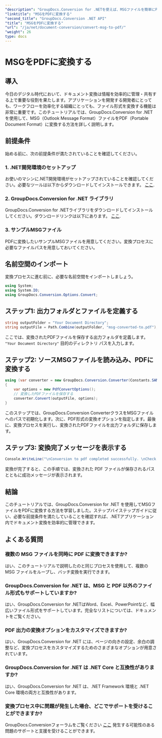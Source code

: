 ```yaml
---
"description": "GroupDocs.Conversion for .NETを使えば、MSGファイルを簡単にPDFに変換できます。ステップバイステップガイドに従って、シームレスなドキュメント管理を実現しましょう。"
"linktitle": "MSGをPDFに変換する"
"second_title": "GroupDocs.Conversion .NET API"
"title": "MSGをPDFに変換する"
"url": "/ja/net/document-conversion/convert-msg-to-pdf/"
"weight": 26
type: docs
---
```

# MSGをPDFに変換する

## 導入
今日のデジタル時代において、ドキュメント変換は情報を効率的に管理・共有する上で重要な役割を果たします。アプリケーションを開発する開発者にとっても、ワークフローを効率化する組織にとっても、ファイル形式を変換する機能は非常に重要です。このチュートリアルでは、GroupDocs.Conversion for .NET を使用して、MSG（Outlook Message Format）ファイルをPDF（Portable Document Format）に変換する方法を詳しく説明します。
## 前提条件
始める前に、次の前提条件が満たされていることを確認してください。
### 1. .NET開発環境のセットアップ
お使いのマシンに.NET開発環境がセットアップされていることを確認してください。必要なツールは以下からダウンロードしてインストールできます。 [ここ](https://dotnet。microsoft.com/download).
### 2. GroupDocs.Conversion for .NET ライブラリ
GroupDocs.Conversion for .NETライブラリをダウンロードしてインストールしてください。ダウンロードリンクは以下にあります。 [ここ](https://releases。groupdocs.com/conversion/net/).
### 3. サンプルMSGファイル
PDFに変換したいサンプルMSGファイルを用意してください。変換プロセスに必要なファイルパスを用意しておいてください。

## 名前空間のインポート
変換プロセスに進む前に、必要な名前空間をインポートしましょう。
```csharp
using System;
using System.IO;
using GroupDocs.Conversion.Options.Convert;
```

## ステップ1: 出力フォルダとファイルを定義する
```csharp
string outputFolder = "Your Document Directory";
string outputFile = Path.Combine(outputFolder, "msg-converted-to.pdf");
```
ここでは、変換されたPDFファイルを保存する出力フォルダを定義します。 `"Your Document Directory"` 目的のディレクトリ パスを入力します。
## ステップ2: ソースMSGファイルを読み込み、PDFに変換する
```csharp
using (var converter = new GroupDocs.Conversion.Converter(Constants.SAMPLE_MSG))
{
    var options = new PdfConvertOptions();
    // 変換したPDFファイルを保存する
    converter.Convert(outputFile, options);
}
```
このステップでは、GroupDocs.Conversion ConverterクラスをMSGファイルへのパスで初期化します。次に、PDF形式の変換オプションを指定します。最後に、変換プロセスを実行し、変換されたPDFファイルを出力フォルダに保存します。
## ステップ3: 変換完了メッセージを表示する
```csharp
Console.WriteLine("\nConversion to pdf completed successfully. \nCheck output in {0}", outputFolder);
```
変換が完了すると、この手順では、変換された PDF ファイルが保存されるパスとともに成功メッセージが表示されます。

## 結論
このチュートリアルでは、GroupDocs.Conversion for .NET を使用してMSGファイルをPDFに変換する方法を学習しました。ステップバイステップガイドに従い、必要な前提条件を満たしていることを確認すれば、.NETアプリケーション内でドキュメント変換を効率的に管理できます。
## よくある質問
### 複数の MSG ファイルを同時に PDF に変換できますか?
はい、このチュートリアルで説明したのと同じプロセスを使用して、複数の MSG ファイルをループし、バッチ変換を実行できます。
### GroupDocs.Conversion for .NET は、MSG と PDF 以外のファイル形式もサポートしていますか?
はい、GroupDocs.Conversion for .NETはWord、Excel、PowerPointなど、幅広いファイル形式をサポートしています。完全なリストについては、ドキュメントをご覧ください。
### PDF 出力の変換オプションをカスタマイズできますか?
はい、GroupDocs.Conversion for .NET には、ページの向きの設定、余白の調整など、変換プロセスをカスタマイズするためのさまざまなオプションが用意されています。
### GroupDocs.Conversion for .NET は .NET Core と互換性がありますか?
はい、GroupDocs.Conversion for .NET は、.NET Framework 環境と .NET Core 環境の両方と互換性があります。
### 変換プロセス中に問題が発生した場合、どこでサポートを受けることができますか?
GroupDocs.Conversionフォーラムをご覧ください [ここ](https://forum.groupdocs.com/c/conversion/11) 発生する可能性のある問題のサポートと支援を受けることができます。